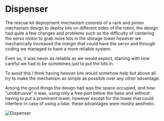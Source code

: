 # Dispenser

The rescue kit deployment mechanism consists of a rack and pinion mechanism design to deploy kits on different sides of the robot, the design had quite a few changes and problems such as the difficulty of centering the servo motor to grab more kits in the storage tower however we mechanically increased the margin that could have the servo and through coding we managed to have a more reliable system.

Even so, it was never as reliable as we would expect, starting with how careful we had to be sometimes just to put the kits in.

To avoid this I think having heavier kits would somehow help but above all try to make the mechanism as simple as possible over any other advantage.

Among the good things the design had  was the space occupied, and how “unobtrusive” it was, using only a free part below the base and without having to put a prominent tower, however except for the tower that could interfere in case of using a lidar, these advantages were mostly aesthetic.

![Dispenser](/assets/maze/Dispenser.png)
